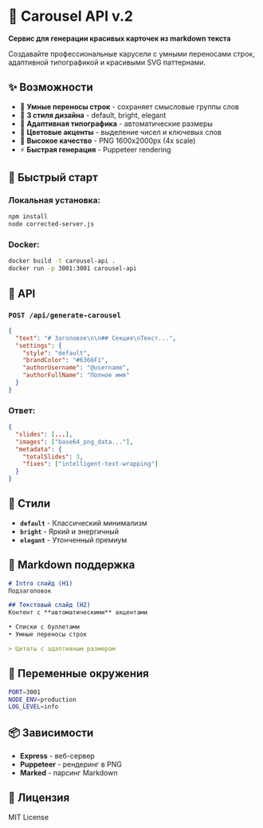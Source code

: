 # 🎨 Carousel API v.2

**Сервис для генерации красивых карточек из markdown текста**

Создавайте профессиональные карусели с умными переносами строк, адаптивной типографикой и красивыми SVG паттернами.

## ✨ Возможности

- 🧠 **Умные переносы строк** - сохраняет смысловые группы слов
- 🎨 **3 стиля дизайна** - default, bright, elegant  
- 📱 **Адаптивная типографика** - автоматические размеры
- 🎯 **Цветовые акценты** - выделение чисел и ключевых слов
- 📐 **Высокое качество** - PNG 1600x2000px (4x scale)
- ⚡ **Быстрая генерация** - Puppeteer rendering

## 🚀 Быстрый старт

### Локальная установка:
```bash
npm install
node corrected-server.js
```

### Docker:
```bash
docker build -t carousel-api .
docker run -p 3001:3001 carousel-api
```

## 📡 API

### `POST /api/generate-carousel`

```json
{
  "text": "# Заголовок\n\n## Секция\nТекст...",
  "settings": {
    "style": "default",
    "brandColor": "#6366F1", 
    "authorUsername": "@username",
    "authorFullName": "Полное имя"
  }
}
```

### Ответ:
```json
{
  "slides": [...],
  "images": ["base64_png_data..."],
  "metadata": {
    "totalSlides": 3,
    "fixes": ["intelligent-text-wrapping"]
  }
}
```

## 🎨 Стили

- **`default`** - Классический минимализм
- **`bright`** - Яркий и энергичный  
- **`elegant`** - Утонченный премиум

## 📝 Markdown поддержка

```markdown
# Intro слайд (H1)
Подзаголовок

## Текстовый слайд (H2)  
Контент с **автоматическими** акцентами

• Списки с буллетами
• Умные переносы строк

> Цитаты с адаптивным размером
```

## 🔧 Переменные окружения

```bash
PORT=3001
NODE_ENV=production
LOG_LEVEL=info
```

## 📦 Зависимости

- **Express** - веб-сервер
- **Puppeteer** - рендеринг в PNG
- **Marked** - парсинг Markdown

## 📄 Лицензия

MIT License
